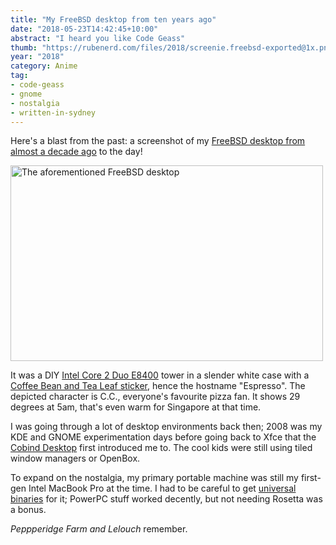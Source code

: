 ```yaml
---
title: "My FreeBSD desktop from ten years ago"
date: "2018-05-23T14:42:45+10:00"
abstract: "I heard you like Code Geass"
thumb: "https://rubenerd.com/files/2018/screenie.freebsd-exported@1x.png"
year: "2018"
category: Anime
tag:
- code-geass
- gnome
- nostalgia
- written-in-sydney
---
```

Here's a blast from the past: a screenshot of my [FreeBSD desktop from almost a decade ago] to the day!

<p><img src="https://rubenerd.com/files/2018/screenie.freebsd-exported@1x.png" srcset="https://rubenerd.com/files/2018/screenie.freebsd-exported@1x.png 1x, https://rubenerd.com/files/2018/screenie.freebsd-exported@2x.png 2x" alt="The aforementioned FreeBSD desktop" style="width:500px; height:313px" /></p>

It was a DIY [Intel Core 2 Duo E8400] tower in a slender white case with a [Coffee Bean and Tea Leaf sticker], hence the hostname "Espresso". The depicted character is C.C., everyone's favourite pizza fan. It shows 29 degrees at 5am, that's even warm for Singapore at that time.

I was going through a lot of desktop environments back then; 2008 was my KDE and GNOME experimentation days before going back to Xfce that the [Cobind Desktop] first introduced me to. The cool kids were still using tiled window managers or OpenBox.

To expand on the nostalgia, my primary portable machine was still my first-gen Intel MacBook Pro at the time. I had to be careful to get [universal binaries] for it; PowerPC stuff worked decently, but not needing Rosetta was a bonus.

*Peppperidge Farm and Lelouch* remember.

[FreeBSD desktop from almost a decade ago]: https://rubenerd.com/p1174/
[Cobind Desktop]: https://rubenerd.com/p1191/ "Long live the Cobind Desktop"
[universal binaries]: https://rubenerd.com/universal-binaries-for-mozilla-software/
[Intel Core 2 Duo E8400]: https://ark.intel.com/products/33910/Intel-Core2-Duo-Processor-E8400-6M-Cache-3_00-GHz-1333-MHz-FSB
[Coffee Bean and Tea Leaf sticker]: https://www.coffeebean.com.sg/

